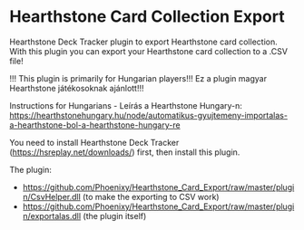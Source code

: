 # Hearthstone Card Collection Export
Hearthstone Deck Tracker plugin to export Hearthstone card collection.
With this plugin you can export your Hearthstone card collection to a .CSV file!

!!! This plugin is primarily for Hungarian players!!! Ez a plugin magyar Hearthstone játékosoknak ajánlott!!!

Instructions for Hungarians - Leírás a Hearthstone Hungary-n: https://hearthstonehungary.hu/node/automatikus-gyujtemeny-importalas-a-hearthstone-bol-a-hearthstone-hungary-re

You need to install Hearthstone Deck Tracker (https://hsreplay.net/downloads/) first, then install this plugin.


The plugin:
- https://github.com/Phoenixy/Hearthstone_Card_Export/raw/master/plugin/CsvHelper.dll (to make the exporting to CSV work)
- https://github.com/Phoenixy/Hearthstone_Card_Export/raw/master/plugin/exportalas.dll (the plugin itself)
